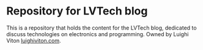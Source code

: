 # Repository for LVTech blog

This is a repository that holds the content for the LVTech blog, dedicated to discuss technologies on electronics and programming. Owned by Luighi
Viton [luighiviton.com](http://luighiviton.com).
